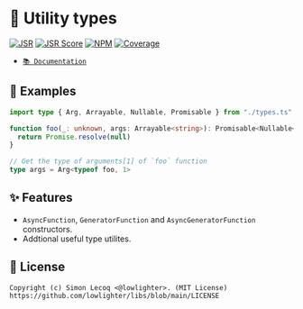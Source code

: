 # 🧰 Utility types

[![JSR](https://jsr.io/badges/@libs/typing)](https://jsr.io/@libs/typing) [![JSR Score](https://jsr.io/badges/@libs/typing/score)](https://jsr.io/@libs/typing)
[![NPM](https://img.shields.io/npm/v/@lowlighter%2Ftyping?logo=npm&labelColor=cb0000&color=183e4e)](https://www.npmjs.com/package/@lowlighter/typing) [![Coverage](https://coverage.libs.lecoq.io/typing/badge.svg)](https://coverage.libs.lecoq.io/typing)

- [`📚 Documentation`](https://jsr.io/@libs/typing/doc)

## 📑 Examples

```ts
import type { Arg, Arrayable, Nullable, Promisable } from "./types.ts"

function foo(_: unknown, args: Arrayable<string>): Promisable<Nullable<string>> {
  return Promise.resolve(null)
}

// Get the type of arguments[1] of `foo` function
type args = Arg<typeof foo, 1>
```

## ✨ Features

- `AsyncFunction`, `GeneratorFunction` and `AsyncGeneratorFunction` constructors.
- Addtional useful type utilites.

## 📜 License

```plaintext
Copyright (c) Simon Lecoq <@lowlighter>. (MIT License)
https://github.com/lowlighter/libs/blob/main/LICENSE
```
